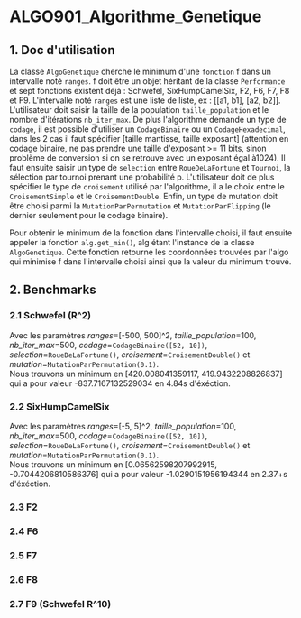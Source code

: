 # ALGO901_Algorithme_Genetique

## 1. Doc d'utilisation

La classe ```AlgoGenetique``` cherche le minimum d'une ```fonction``` f dans un intervalle noté ```ranges```. f doit être un objet héritant de la classe ```Performance``` et sept fonctions existent déjà : Schwefel, SixHumpCamelSix, F2, F6, F7, F8 et F9. L'intervalle noté ```ranges``` est une liste de liste, ex : [[a1, b1], [a2, b2]]. L'utilisateur doit saisir la taille de la population  ```taille_population``` et le nombre d'itérations ```nb_iter_max```. De plus l'algorithme demande un type de ```codage```, il est possible d'utiliser un ```CodageBinaire``` ou un ```CodageHexadecimal```, dans les 2 cas il faut spécifier [taille mantisse, taille exposant] (attention en codage binaire, ne pas prendre une taille d'exposant >= 11 bits, sinon problème de conversion si on se retrouve avec un exposant égal à1024). Il faut ensuite saisir un type de ```selection``` entre ```RoueDeLaFortune``` et ```Tournoi```, la sélection par tournoi prenant une probabilité p. L'utilisateur doit de plus spécifier le type de ```croisement``` utilisé par l'algorithme, il a le choix entre le ```CroisementSimple``` et le ```CroisementDouble```. Enfin, un type de mutation doit être choisi parmi la ```MutationParPermutation``` et ```MutationParFlipping``` (le dernier seulement pour le codage binaire).
 
Pour obtenir le minimum de la fonction dans l'intervalle choisi, il faut ensuite appeler la fonction ```alg.get_min()```, alg étant l'instance de la classe ```AlgoGenetique```. Cette fonction retourne les coordonnées trouvées par l'algo qui minimise f dans l'intervalle choisi ainsi que la valeur du minimum trouvé.

## 2. Benchmarks
### 2.1 Schwefel (R^2)
Avec les paramètres _ranges_=[-500, 500]^2, _taille\_population_=100, _nb\_iter\_max_=500, _codage_=```CodageBinaire([52, 10])```, _selection_=```RoueDeLaFortune()```, _croisement_=```CroisementDouble()``` et _mutation_=```MutationParPermutation(0.1)```. \
Nous trouvons un minimum en [420.008041359117, 419.9432208826837] qui a pour valeur -837.7167132529034 en 4.84s d'éxéction.
### 2.2 SixHumpCamelSix
Avec les paramètres _ranges_=[-5, 5]^2, _taille\_population_=100, _nb\_iter\_max_=500, _codage_=```CodageBinaire([52, 10])```, _selection_=```RoueDeLaFortune()```, _croisement_=```CroisementDouble()``` et _mutation_=```MutationParPermutation(0.1)```. \
Nous trouvons un minimum en [0.06562598207992915, -0.7044206810586376] qui a pour valeur -1.0290151956194344 en 2.37+s d'éxéction.
### 2.3 F2
### 2.4 F6
### 2.5 F7
### 2.6 F8
### 2.7 F9 (Schwefel R^10)
